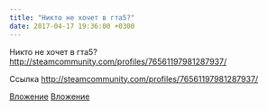 ```yaml
---
title: "Никто не хочет в гта5?"
date: 2017-04-17 19:36:00 +0300
---
```


Никто не хочет в гта5?
http://steamcommunity.com/profiles/76561197981287937/

Ссылка
http://steamcommunity.com/profiles/76561197981287937/

[Вложение](https://vk.com/photo41076938_456240406)
[Вложение](http://steamcommunity.com/profiles/76561197981287937/)
